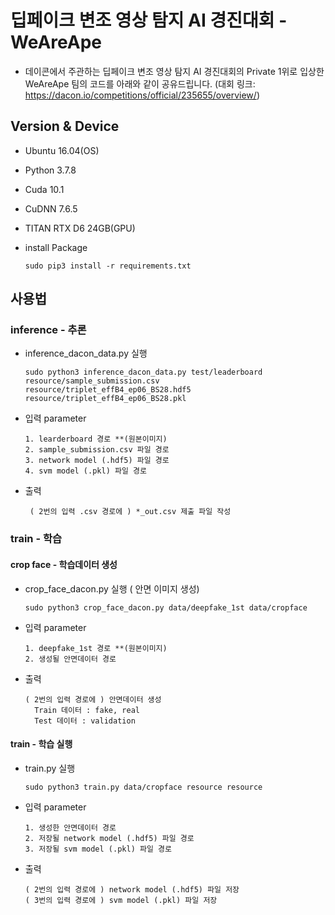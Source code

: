# 딥페이크 변조 영상 탐지 AI 경진대회 - WeAreApe
-  데이콘에서 주관하는 딥페이크 변조 영상 탐지 AI 경진대회의 Private 1위로 입상한 WeAreApe 팀의 코드를 아래와 같이 공유드립니다.
(대회 링크: https://dacon.io/competitions/official/235655/overview/)

## Version & Device
- Ubuntu 16.04(OS)
- Python 3.7.8
- Cuda 10.1
- CuDNN 7.6.5
- TITAN RTX D6 24GB(GPU)
- install Package

      sudo pip3 install -r requirements.txt

## 사용법
### inference - 추론
  - inference_dacon_data.py 실행

        sudo python3 inference_dacon_data.py test/leaderboard resource/sample_submission.csv resource/triplet_effB4_ep06_BS28.hdf5 resource/triplet_effB4_ep06_BS28.pkl

  - 입력 parameter

        1. learderboard 경로 **(원본이미지) 
        2. sample_submission.csv 파일 경로
        3. network model (.hdf5) 파일 경로
        4. svm model (.pkl) 파일 경로 

  - 출력

         ( 2번의 입력 .csv 경로에 ) *_out.csv 제출 파일 작성


### train - 학습

#### crop face - 학습데이터 생성

  - crop_face_dacon.py 실행 ( 안면 이미지 생성)

        sudo python3 crop_face_dacon.py data/deepfake_1st data/cropface

  - 입력 parameter
  
        1. deepfake_1st 경로 **(원본이미지)
        2. 생성될 안면데이터 경로

  - 출력
  
        ( 2번의 입력 경로에 ) 안면데이터 생성
          Train 데이터 : fake, real
          Test 데이터 : validation


#### train - 학습 실행

  - train.py 실행

        sudo python3 train.py data/cropface resource resource

  - 입력 parameter
  
        1. 생성한 안면데이터 경로
        2. 저장될 network model (.hdf5) 파일 경로
        3. 저장될 svm model (.pkl) 파일 경로 

  - 출력
  
        ( 2번의 입력 경로에 ) network model (.hdf5) 파일 저장
        ( 3번의 입력 경로에 ) svm model (.pkl) 파일 저장


